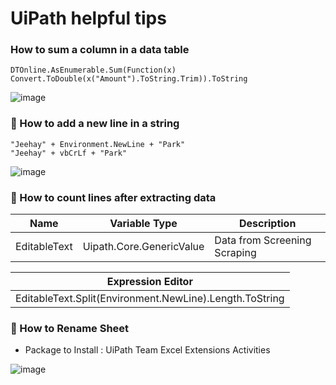 # UiPath helpful tips
### How to sum a column in a data table
```
DTOnline.AsEnumerable.Sum(Function(x) Convert.ToDouble(x("Amount").ToString.Trim)).ToString
```
![image](https://user-images.githubusercontent.com/106166065/193394637-1e188779-caf0-4d9b-ba70-27b86829c1b0.png)

### :key: How to add a new line in a string
```
"Jeehay" + Environment.NewLine + "Park"
"Jeehay" + vbCrLf + "Park"
```

![image](https://user-images.githubusercontent.com/106166065/193395208-0e39a402-0631-4666-9007-202e0cc5925c.png)


### :key: How to count lines after extracting data
| Name            | Variable Type               | Description                     |
|-----------------|-----------------------------|---------------------------------|
|EditableText     | Uipath.Core.GenericValue    | Data from Screening Scraping    |

| Expression Editor                                        |
|----                                                      |
| EditableText.Split(Environment.NewLine).Length.ToString  |


### :key: How to Rename Sheet
- Package to Install : UiPath Team Excel Extensions Activities

![image](https://user-images.githubusercontent.com/106166065/193395279-77e1c337-a944-44a4-b43f-918803928dfc.png)



